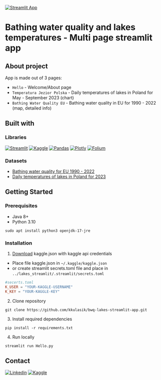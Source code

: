 [![Streamlit App](https://static.streamlit.io/badges/streamlit_badge_black_white.svg)](https://bathing-water.streamlit.app)
# Bathing water quality and lakes temperatures - Multi page streamlit app
## About project
App is made out of 3 pages:
* `Hello` - Welcome/About page
* `Temperatura Jezior Polska` - Daily temperatures of lakes in Poland for May - September 2023 (chart)
* `Bathing Water Quality EU` - Bathing water quality in EU for 1990 - 2022 (map, detailed info) 
## Built with
### Libraries

[![Streamlit](https://img.shields.io/badge/Streamlit-FF4B4B?style=for-the-badge&logo=Streamlit&logoColor=white)](https://streamlit.com)
[![Kaggle](https://img.shields.io/badge/Kaggle-20BEFF?style=for-the-badge&logo=Kaggle&logoColor=white)](https://kaggle.com)
[![Pandas](https://img.shields.io/badge/Pandas-2C2D72?style=for-the-badge&logo=pandas&logoColor=white)](https://pandas.pydata.org/)
[![Plotly](https://img.shields.io/badge/Plotly-239120?style=for-the-badge&logo=plotly&logoColor=white)](https://plotly.com/)
[![Folium](https://img.shields.io/badge/folium-77B829?style=for-the-badge&logo=folium&logoColor=black)](https://python-visualization.github.io/folium/latest/)

### Datasets

* [Bathing water quality for EU 1990 - 2022](https://www.kaggle.com/datasets/krzysztofkulasik/status-of-bathing-water-europe-union-2008-2022)
* [Daily temperatures of lakes in Poland for 2023](https://www.kaggle.com/datasets/krzysztofkulasik/daily-temperatures-of-lakes-poland)

## Getting Started
### Prerequisites
* Java 8+
* Python 3.10
```shell
sudo apt install python3 openjdk-17-jre
```
### Installation
1. [Download](https://www.kaggle.com/docs/api#authentication) kaggle.json with kaggle api credentials
* Place file kaggle.json in `~/.kaggle/kaggle.json`
* or create streamlit secrets.toml file and place in `../lakes_streamlit/.streamlit/secrets.toml`
```toml
#secerts.toml
K_USER = "YOUR-KAGGLE-USERNAME"
K_KEY = "YOUR-KAGGLE-KEY"
```
2. Clone repository
```shell
git clone https://github.com/kkulasik/bwq-lakes-streamlit-app.git
```
3. Install required dependencies
```shell
pip install -r requirements.txt
```
4. Run locally
```shell
streamlit run Hello.py
```
## Contact
[![Linkedin](https://img.shields.io/badge/LinkedIn-0077B5?style=for-the-badge&logo=linkedin&logoColor=white)](https://linkedin.com/in/kkulasik)
[![Kaggle](https://img.shields.io/badge/Kaggle-20BEFF?style=for-the-badge&logo=Kaggle&logoColor=white)](https://www.kaggle.com/krzysztofkulasik)
